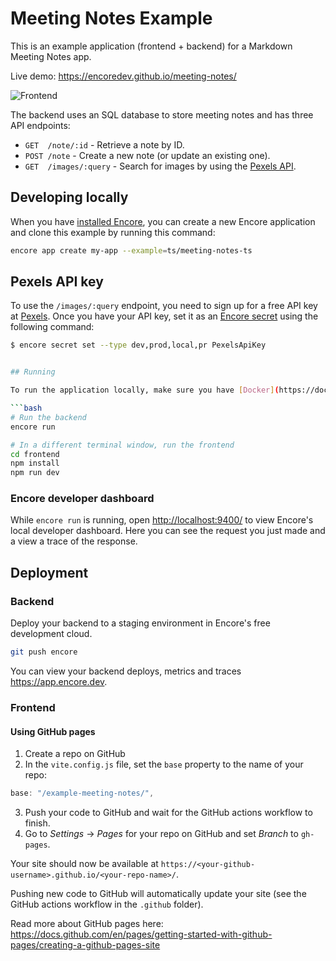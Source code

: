 # Meeting Notes Example

This is an example application (frontend + backend) for a Markdown Meeting Notes app.

Live demo: <https://encoredev.github.io/meeting-notes/>

![Frontend](./images/demo.gif)

The backend uses an SQL database to store meeting notes and has three API endpoints: 
* `GET  /note/:id` - Retrieve a note by ID.
* `POST /note` - Create a new note (or update an existing one).
* `GET  /images/:query` - Search for images by using the [Pexels API](https://www.pexels.com/api/).

## Developing locally

When you have [installed Encore](https://encore.dev/docs/install), you can create a new Encore application and clone this example by running this command:

```bash
encore app create my-app --example=ts/meeting-notes-ts
```

## Pexels API key

To use the `/images/:query` endpoint, you need to sign up for a free API key at [Pexels](https://www.pexels.com/api/). 
Once you have your API key, set it as an [Encore secret](https://encore.dev/docs/primitives/secrets) using the following command:

```bash
$ encore secret set --type dev,prod,local,pr PexelsApiKey
```

```bash

## Running

To run the application locally, make sure you have [Docker](https://docker.com) installed and running. This is required to run Encore applications with SQL databases.

```bash
# Run the backend
encore run

# In a different terminal window, run the frontend
cd frontend
npm install
npm run dev
```

### Encore developer dashboard

While `encore run` is running, open <http://localhost:9400/> to view Encore's local developer dashboard.
Here you can see the request you just made and a view a trace of the response.

## Deployment

### Backend

Deploy your backend to a staging environment in Encore's free development cloud.

```bash
git push encore
```

You can view your backend deploys, metrics and traces <https://app.encore.dev>.

### Frontend

#### Using GitHub pages

1. Create a repo on GitHub
2. In the `vite.config.js` file, set the `base` property to the name of your repo: 
```ts
base: "/example-meeting-notes/",
```
3. Push your code to GitHub and wait for the GitHub actions workflow to finish.
4. Go to *Settings* → *Pages* for your repo on GitHub and set *Branch* to `gh-pages`.

Your site should now be available at `https://<your-github-username>.github.io/<your-repo-name>/`.

Pushing new code to GitHub will automatically update your site (see the GitHub actions workflow in the `.github` folder).

Read more about GitHub pages here: <https://docs.github.com/en/pages/getting-started-with-github-pages/creating-a-github-pages-site>
